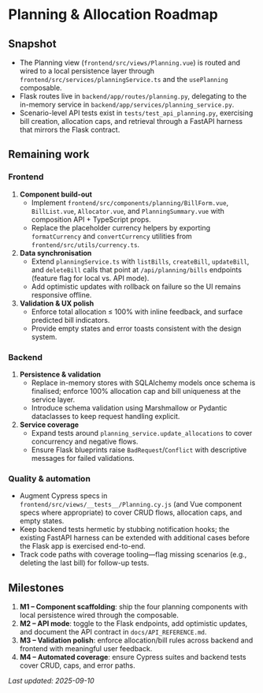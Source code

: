# Planning & Allocation Roadmap

## Snapshot

- The Planning view (`frontend/src/views/Planning.vue`) is routed and wired to a local persistence layer through `frontend/src/services/planningService.ts` and the `usePlanning` composable.
- Flask routes live in `backend/app/routes/planning.py`, delegating to the in-memory service in `backend/app/services/planning_service.py`.
- Scenario-level API tests exist in `tests/test_api_planning.py`, exercising bill creation, allocation caps, and retrieval through a FastAPI harness that mirrors the Flask contract.

## Remaining work

### Frontend

1. **Component build-out**
   - Implement `frontend/src/components/planning/BillForm.vue`, `BillList.vue`, `Allocator.vue`, and `PlanningSummary.vue` with composition API + TypeScript props.
   - Replace the placeholder currency helpers by exporting `formatCurrency` and `convertCurrency` utilities from `frontend/src/utils/currency.ts`.
2. **Data synchronisation**
   - Extend `planningService.ts` with `listBills`, `createBill`, `updateBill`, and `deleteBill` calls that point at `/api/planning/bills` endpoints (feature flag for local vs. API mode).
   - Add optimistic updates with rollback on failure so the UI remains responsive offline.
3. **Validation & UX polish**
   - Enforce total allocation ≤ 100% with inline feedback, and surface predicted bill indicators.
   - Provide empty states and error toasts consistent with the design system.

### Backend

1. **Persistence & validation**
   - Replace in-memory stores with SQLAlchemy models once schema is finalised; enforce 100% allocation cap and bill uniqueness at the service layer.
   - Introduce schema validation using Marshmallow or Pydantic dataclasses to keep request handling explicit.
2. **Service coverage**
   - Expand tests around `planning_service.update_allocations` to cover concurrency and negative flows.
   - Ensure Flask blueprints raise `BadRequest`/`Conflict` with descriptive messages for failed validations.

### Quality & automation

- Augment Cypress specs in `frontend/src/views/__tests__/Planning.cy.js` (and Vue component specs where appropriate) to cover CRUD flows, allocation caps, and empty states.
- Keep backend tests hermetic by stubbing notification hooks; the existing FastAPI harness can be extended with additional cases before the Flask app is exercised end-to-end.
- Track code paths with coverage tooling—flag missing scenarios (e.g., deleting the last bill) for follow-up tests.

## Milestones

1. **M1 – Component scaffolding**: ship the four planning components with local persistence wired through the composable.
2. **M2 – API mode**: toggle to the Flask endpoints, add optimistic updates, and document the API contract in `docs/API_REFERENCE.md`.
3. **M3 – Validation polish**: enforce allocation/bill rules across backend and frontend with meaningful user feedback.
4. **M4 – Automated coverage**: ensure Cypress suites and backend tests cover CRUD, caps, and error paths.

_Last updated: 2025-09-10_
